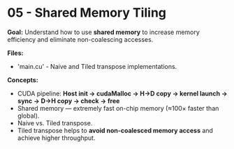 # 05 - Shared Memory Tiling

**Goal:**
Understand how to use **shared memory** to increase memory efficiency and eliminate non-coalescing accesses. 

**Files:**
- 'main.cu' - Naive and Tiled transpose implementations.

**Concepts:**
- CUDA pipeline: **Host init → cudaMalloc → H→D copy → kernel launch → sync → D→H copy → check → free**  
- Shared memory — extremely fast on-chip memory (≈100× faster than global).  
- Naive vs. Tiled transpose.
- Tiled transpose helps to **avoid non-coalesced memory access** and achieve higher throughput.

